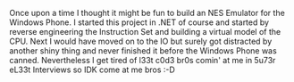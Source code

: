 Once upon a time I thought it might be fun to build an NES Emulator for the Windows Phone.  I started this project in .NET of course and started by reverse engineering the Instruction Set and building a virtual model of the CPU.  Next I would have moved on to the IO but surely got distracted by another shiny thing and never finished it before the Windows Phone was canned.  Nevertheless I get tired of l33t c0d3 br0s comin' at me in 5u73r eL33t Interviews so IDK come at me bros :-D
